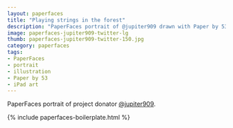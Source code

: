 ```yaml
---
layout: paperfaces
title: "Playing strings in the forest"
description: "PaperFaces portrait of @jupiter909 drawn with Paper by 53 on an iPad."
image: paperfaces-jupiter909-twitter-lg
thumb: paperfaces-jupiter909-twitter-150.jpg
category: paperfaces
tags: 
- PaperFaces
- portrait
- illustration
- Paper by 53
- iPad art
---
```


PaperFaces portrait of project donator [@jupiter909](http://twitter.com/jupiter909).

{% include paperfaces-boilerplate.html %}